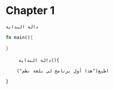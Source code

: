 # Chapter 1

```نظم
دالة البداية
```

```rust
fn main(){

}
```

<pre class="language-nazm" data-highlighted="yes">
    <code class="hljs"><span class ="hljs-keyword">دالة</span> <span class ="hljs-title">البداية</span>(){

<span class ="hljs-title"> </span><span class ="hljs-title">⁠</span><span class ="hljs-title">⁠</span><span class ="hljs-title">⁠</span><span class ="hljs-title">⁠</span><span class ="hljs-title">⁠</span><span class ="hljs-title">⁠</span><span class ="hljs-title">⁠</span> <span class ="hljs-title"> </span> <span class ="hljs-title">اطبع</span>(<span class ="hljs-string">"هذا أول برنامج لي بلغة نظم"</span>)

}</code></pre>
